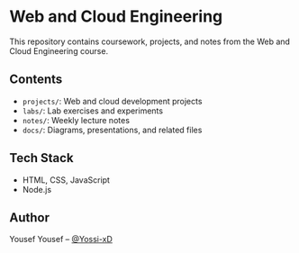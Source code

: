 # Web and Cloud Engineering

This repository contains coursework, projects, and notes from the Web and Cloud Engineering course.

## Contents

- `projects/`: Web and cloud development projects
- `labs/`: Lab exercises and experiments
- `notes/`: Weekly lecture notes
- `docs/`: Diagrams, presentations, and related files

## Tech Stack

- HTML, CSS, JavaScript
- Node.js 


## Author

Yousef Yousef – [@Yossi-xD](https://github.com/Yossi-xD)
